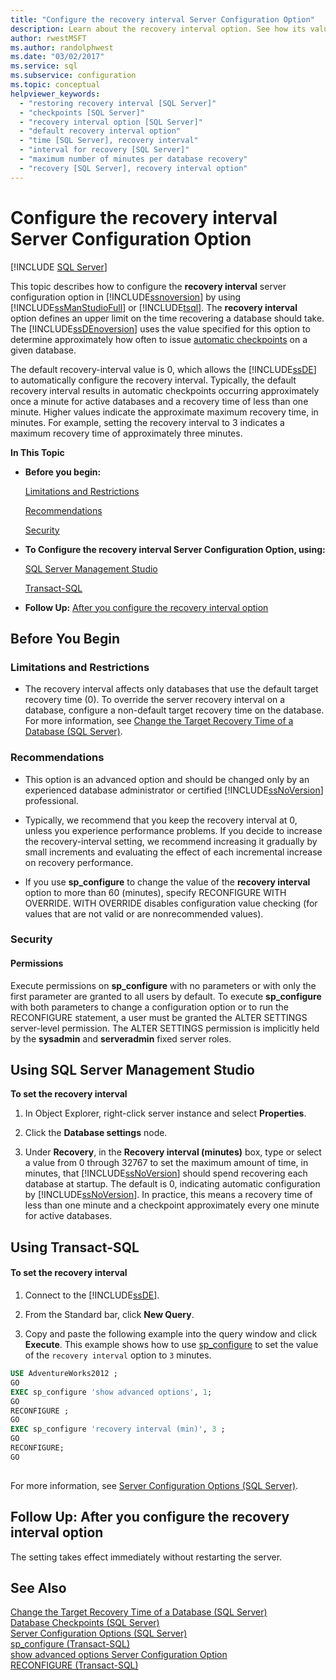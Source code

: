 ```yaml
---
title: "Configure the recovery interval Server Configuration Option"
description: Learn about the recovery interval option. See how its value affects how often SQL Server issues automatic checkpoints on a database.
author: rwestMSFT
ms.author: randolphwest
ms.date: "03/02/2017"
ms.service: sql
ms.subservice: configuration
ms.topic: conceptual
helpviewer_keywords:
  - "restoring recovery interval [SQL Server]"
  - "checkpoints [SQL Server]"
  - "recovery interval option [SQL Server]"
  - "default recovery interval option"
  - "time [SQL Server], recovery interval"
  - "interval for recovery [SQL Server]"
  - "maximum number of minutes per database recovery"
  - "recovery [SQL Server], recovery interval option"
---
```

# Configure the recovery interval Server Configuration Option
 [!INCLUDE [SQL Server](../../includes/applies-to-version/sqlserver.md)]

  This topic describes how to configure the **recovery interval** server configuration option in [!INCLUDE[ssnoversion](../../includes/ssnoversion-md.md)] by using [!INCLUDE[ssManStudioFull](../../includes/ssmanstudiofull-md.md)] or [!INCLUDE[tsql](../../includes/tsql-md.md)]. The **recovery interval** option defines an upper limit on the time recovering a database should take. The [!INCLUDE[ssDEnoversion](../../includes/ssdenoversion-md.md)] uses the value specified for this option to determine approximately how often to issue [automatic checkpoints](../../relational-databases/logs/database-checkpoints-sql-server.md) on a given database.  
  
 The default recovery-interval value is 0, which allows the [!INCLUDE[ssDE](../../includes/ssde-md.md)] to automatically configure the recovery interval. Typically, the default recovery interval results in automatic checkpoints occurring approximately once a minute for active databases and a recovery time of less than one minute. Higher values indicate the approximate maximum recovery time, in minutes. For example, setting the recovery interval to 3 indicates a maximum recovery time of approximately three minutes.  
  
 **In This Topic**  
  
-   **Before you begin:**  
  
     [Limitations and Restrictions](#Restrictions)  
  
     [Recommendations](#Recommendations)  
  
     [Security](#Security)  
  
-   **To Configure the recovery interval Server Configuration Option, using:**  
  
     [SQL Server Management Studio](#SSMSProcedure)  
  
     [Transact-SQL](#TsqlProcedure)  
  
-   **Follow Up:**  [After you configure the recovery interval option](#FollowUp)  
  
##  <a name="BeforeYouBegin"></a> Before You Begin  
  
###  <a name="Restrictions"></a> Limitations and Restrictions  
  
-   The recovery interval affects only databases that use the default target recovery time (0). To override the server recovery interval on a database, configure a non-default target recovery time on the database. For more information, see [Change the Target Recovery Time of a Database &#40;SQL Server&#41;](../../relational-databases/logs/change-the-target-recovery-time-of-a-database-sql-server.md).  
  
###  <a name="Recommendations"></a> Recommendations  
  
-   This option is an advanced option and should be changed only by an experienced database administrator or certified [!INCLUDE[ssNoVersion](../../includes/ssnoversion-md.md)] professional.  
  
-   Typically, we recommend that you keep the recovery interval at 0, unless you experience performance problems. If you decide to increase the recovery-interval setting, we recommend increasing it gradually by small increments and evaluating the effect of each incremental increase on recovery performance.  
  
-   If you use **sp_configure** to change the value of the **recovery interval** option to more than 60 (minutes), specify RECONFIGURE WITH OVERRIDE. WITH OVERRIDE disables configuration value checking (for values that are not valid or are nonrecommended values).  
  
###  <a name="Security"></a> Security  
  
####  <a name="Permissions"></a> Permissions  
 Execute permissions on **sp_configure** with no parameters or with only the first parameter are granted to all users by default. To execute **sp_configure** with both parameters to change a configuration option or to run the RECONFIGURE statement, a user must be granted the ALTER SETTINGS server-level permission. The ALTER SETTINGS permission is implicitly held by the **sysadmin** and **serveradmin** fixed server roles.  
  
##  <a name="SSMSProcedure"></a> Using SQL Server Management Studio  
 **To set the recovery interval**  
  
1.  In Object Explorer, right-click server instance and select **Properties**.  
  
2.  Click the **Database settings** node.  
  
3.  Under **Recovery**, in the **Recovery interval (minutes)** box, type or select a value from 0 through 32767 to set the maximum amount of time, in minutes, that [!INCLUDE[ssNoVersion](../../includes/ssnoversion-md.md)] should spend recovering each database at startup. The default is 0, indicating automatic configuration by [!INCLUDE[ssNoVersion](../../includes/ssnoversion-md.md)]. In practice, this means a recovery time of less than one minute and a checkpoint approximately every one minute for active databases.  
  
##  <a name="TsqlProcedure"></a> Using Transact-SQL  
  
#### To set the recovery interval  
  
1.  Connect to the [!INCLUDE[ssDE](../../includes/ssde-md.md)].  
  
2.  From the Standard bar, click **New Query**.  
  
3.  Copy and paste the following example into the query window and click **Execute**. This example shows how to use [sp_configure](../../relational-databases/system-stored-procedures/sp-configure-transact-sql.md) to set the value of the `recovery interval` option to `3` minutes.  
  
```sql  
USE AdventureWorks2012 ;  
GO  
EXEC sp_configure 'show advanced options', 1;  
GO  
RECONFIGURE ;  
GO  
EXEC sp_configure 'recovery interval (min)', 3 ;  
GO  
RECONFIGURE;  
GO  
  
```  
  
 For more information, see [Server Configuration Options &#40;SQL Server&#41;](../../database-engine/configure-windows/server-configuration-options-sql-server.md).  
  
##  <a name="FollowUp"></a> Follow Up: After you configure the recovery interval option  
 The setting takes effect immediately without restarting the server.  
  
## See Also  
 [Change the Target Recovery Time of a Database &#40;SQL Server&#41;](../../relational-databases/logs/change-the-target-recovery-time-of-a-database-sql-server.md)   
 [Database Checkpoints &#40;SQL Server&#41;](../../relational-databases/logs/database-checkpoints-sql-server.md)   
 [Server Configuration Options &#40;SQL Server&#41;](../../database-engine/configure-windows/server-configuration-options-sql-server.md)   
 [sp_configure &#40;Transact-SQL&#41;](../../relational-databases/system-stored-procedures/sp-configure-transact-sql.md)   
 [show advanced options Server Configuration Option](../../database-engine/configure-windows/show-advanced-options-server-configuration-option.md)   
 [RECONFIGURE &#40;Transact-SQL&#41;](../../t-sql/language-elements/reconfigure-transact-sql.md)  
  
  

